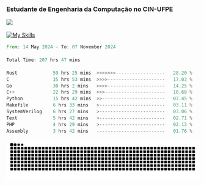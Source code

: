
### Estudante de Engenharia da Computação no CIN-UFPE
<div>
      <!--<img width=400 src="https://github-readme-stats.vercel.app/api?username=Zed201&show_icons=true&theme=tokyonight" /-->
      <img width=400 src='https://leetcode.card.workers.dev/Zed201?theme=nord&font=baloo&extension=null' />
</div>


[![My Skills](https://skillicons.dev/icons?i=c,cpp,rust,py,java,neovim&theme=dark)](https://skillicons.dev)

<!--START_SECTION:waka-->

```rust
From: 14 May 2024 - To: 07 November 2024

Total Time: 207 hrs 47 mins

Rust             59 hrs 25 mins  >>>>>>>------------------   28.20 %
C                35 hrs 53 mins  >>>>---------------------   17.03 %
Go               30 hrs 2 mins   >>>>---------------------   14.25 %
C++              22 hrs 29 mins  >>>----------------------   10.68 %
Python           15 hrs 42 mins  >>-----------------------   07.45 %
Makefile         6 hrs 33 mins   >------------------------   03.11 %
SystemVerilog    6 hrs 27 mins   >------------------------   03.06 %
Text             5 hrs 42 mins   >------------------------   02.71 %
PHP              4 hrs 29 mins   >------------------------   02.13 %
Assembly         3 hrs 42 mins   -------------------------   01.76 %
```

<!--END_SECTION:waka-->

<picture>
  <source media="(prefers-color-scheme: dark)" srcset="https://github.com/Zed201/Zed201/blob/output/github-contribution-grid-snake-dark.svg" />
  <img alt="github-snake" src="https://github.com/Zed201/Zed201/blob/output/github-contribution-grid-snake-dark.svg" />
</picture>

